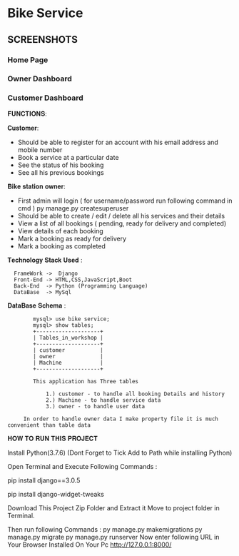 # Bike Service

## SCREENSHOTS

### Home Page

### Owner Dashboard 

### Customer Dashboard


𝐅𝐔𝐍𝐂𝐓𝐈𝐎𝐍𝐒:

𝐂𝐮𝐬𝐭𝐨𝐦𝐞𝐫:
- Should be able to register for an account with his email address and mobile
 number
- Book a service at a particular date
- See the status of his booking
- See all his previous bookings

𝐁𝐢𝐤𝐞 𝐬𝐭𝐚𝐭𝐢𝐨𝐧 𝐨𝐰𝐧𝐞𝐫:

- First admin will login ( for username/password run following command in cmd )
  py manage.py createsuperuser
- Should be able to create / edit / delete all his services and their details
- View a list of all bookings ( pending, ready for delivery and completed)
- View details of each booking
- Mark a booking as ready for delivery
- Mark a booking as completed


𝐓𝐞𝐜𝐡𝐧𝐨𝐥𝐨𝐠𝐲 𝐒𝐭𝐚𝐜𝐤 𝐔𝐬𝐞𝐝 :

      FrameWork ->  Django
      Front-End -> HTML,CSS,JavaScript,Boot
      Back-End  -> Python (Programming Language)
      DataBase  -> MySql
      

𝐃𝐚𝐭𝐚𝐁𝐚𝐬𝐞 𝐒𝐜𝐡𝐞𝐦𝐚 :

            mysql> use bike service;
            mysql> show tables;
            +--------------------+
            | Tables_in_workshop |
            +--------------------+
            | customer           |
            | owner              |
            | Machine            |
            +--------------------+
            
            This application has Three tables 
              
                1.) customer - to handle all booking Details and history
                2.) Machine - to handle service data
                3.) owner - to handle user data
                
         In order to handle owner data I make property file it is much convenient than table data


𝐇𝐎𝐖 𝐓𝐎 𝐑𝐔𝐍 𝐓𝐇𝐈𝐒 𝐏𝐑𝐎𝐉𝐄𝐂𝐓

Install Python(3.7.6) (Dont Forget to Tick Add to Path while installing Python)

Open Terminal and Execute Following Commands :

pip install django==3.0.5

pip install django-widget-tweaks

Download This Project Zip Folder and Extract it
Move to project folder in Terminal. 

Then run following Commands :
py manage.py makemigrations
py manage.py migrate
py manage.py runserver
Now enter following URL in Your Browser Installed On Your Pc
http://127.0.0.1:8000/ 

